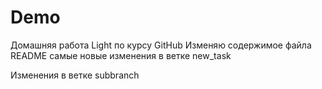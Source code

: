 # Demo
Домашняя работа Light по курсу GitHub
Изменяю содержимое файла README
самые новые изменения в ветке new_task

Изменения в ветке subbranch